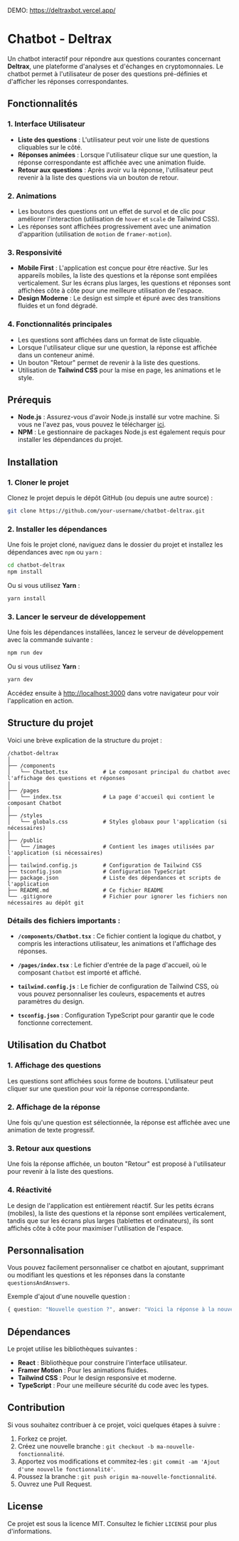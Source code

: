 DEMO: https://deltraxbot.vercel.app/
# Chatbot - Deltrax

Un chatbot interactif pour répondre aux questions courantes concernant **Deltrax**, une plateforme d'analyses et d'échanges en cryptomonnaies. Le chatbot permet à l'utilisateur de poser des questions pré-définies et d'afficher les réponses correspondantes.

## Fonctionnalités

### 1. **Interface Utilisateur**
   - **Liste des questions** : L'utilisateur peut voir une liste de questions cliquables sur le côté.
   - **Réponses animées** : Lorsque l'utilisateur clique sur une question, la réponse correspondante est affichée avec une animation fluide.
   - **Retour aux questions** : Après avoir vu la réponse, l'utilisateur peut revenir à la liste des questions via un bouton de retour.

### 2. **Animations**
   - Les boutons des questions ont un effet de survol et de clic pour améliorer l'interaction (utilisation de `hover` et `scale` de Tailwind CSS).
   - Les réponses sont affichées progressivement avec une animation d'apparition (utilisation de `motion` de `framer-motion`).

### 3. **Responsivité**
   - **Mobile First** : L'application est conçue pour être réactive. Sur les appareils mobiles, la liste des questions et la réponse sont empilées verticalement. Sur les écrans plus larges, les questions et réponses sont affichées côte à côte pour une meilleure utilisation de l'espace.
   - **Design Moderne** : Le design est simple et épuré avec des transitions fluides et un fond dégradé.

### 4. **Fonctionnalités principales**
   - Les questions sont affichées dans un format de liste cliquable.
   - Lorsque l'utilisateur clique sur une question, la réponse est affichée dans un conteneur animé.
   - Un bouton "Retour" permet de revenir à la liste des questions.
   - Utilisation de **Tailwind CSS** pour la mise en page, les animations et le style.

## Prérequis

- **Node.js** : Assurez-vous d'avoir Node.js installé sur votre machine. Si vous ne l'avez pas, vous pouvez le télécharger [ici](https://nodejs.org/).
- **NPM** : Le gestionnaire de packages Node.js est également requis pour installer les dépendances du projet.

## Installation

### 1. Cloner le projet

Clonez le projet depuis le dépôt GitHub (ou depuis une autre source) :

```bash
git clone https://github.com/your-username/chatbot-deltrax.git
```

### 2. Installer les dépendances

Une fois le projet cloné, naviguez dans le dossier du projet et installez les dépendances avec `npm` ou `yarn` :

```bash
cd chatbot-deltrax
npm install
```

Ou si vous utilisez **Yarn** :

```bash
yarn install
```

### 3. Lancer le serveur de développement

Une fois les dépendances installées, lancez le serveur de développement avec la commande suivante :

```bash
npm run dev
```

Ou si vous utilisez **Yarn** :

```bash
yarn dev
```

Accédez ensuite à [http://localhost:3000](http://localhost:3000) dans votre navigateur pour voir l'application en action.

## Structure du projet

Voici une brève explication de la structure du projet :

```
/chatbot-deltrax
│
├── /components
│   └── Chatbot.tsx           # Le composant principal du chatbot avec l'affichage des questions et réponses
│
├── /pages
│   └── index.tsx             # La page d'accueil qui contient le composant Chatbot
│
├── /styles
│   └── globals.css           # Styles globaux pour l'application (si nécessaires)
│
├── /public
│   └── /images               # Contient les images utilisées par l'application (si nécessaires)
│
├── tailwind.config.js        # Configuration de Tailwind CSS
├── tsconfig.json             # Configuration TypeScript
├── package.json              # Liste des dépendances et scripts de l'application
├── README.md                 # Ce fichier README
└── .gitignore                # Fichier pour ignorer les fichiers non nécessaires au dépôt git
```

### Détails des fichiers importants :

- **`/components/Chatbot.tsx`** : Ce fichier contient la logique du chatbot, y compris les interactions utilisateur, les animations et l'affichage des réponses.
  
- **`/pages/index.tsx`** : Le fichier d'entrée de la page d'accueil, où le composant `Chatbot` est importé et affiché.

- **`tailwind.config.js`** : Le fichier de configuration de Tailwind CSS, où vous pouvez personnaliser les couleurs, espacements et autres paramètres du design.

- **`tsconfig.json`** : Configuration TypeScript pour garantir que le code fonctionne correctement.

## Utilisation du Chatbot

### 1. Affichage des questions
Les questions sont affichées sous forme de boutons. L'utilisateur peut cliquer sur une question pour voir la réponse correspondante. 

### 2. Affichage de la réponse
Une fois qu'une question est sélectionnée, la réponse est affichée avec une animation de texte progressif. 

### 3. Retour aux questions
Une fois la réponse affichée, un bouton "Retour" est proposé à l'utilisateur pour revenir à la liste des questions.

### 4. Réactivité
Le design de l'application est entièrement réactif. Sur les petits écrans (mobiles), la liste des questions et la réponse sont empilées verticalement, tandis que sur les écrans plus larges (tablettes et ordinateurs), ils sont affichés côte à côte pour maximiser l'utilisation de l'espace.

## Personnalisation

Vous pouvez facilement personnaliser ce chatbot en ajoutant, supprimant ou modifiant les questions et les réponses dans la constante `questionsAndAnswers`. 

Exemple d'ajout d'une nouvelle question :
```ts
{ question: "Nouvelle question ?", answer: "Voici la réponse à la nouvelle question." },
```

## Dépendances

Le projet utilise les bibliothèques suivantes :
- **React** : Bibliothèque pour construire l'interface utilisateur.
- **Framer Motion** : Pour les animations fluides.
- **Tailwind CSS** : Pour le design responsive et moderne.
- **TypeScript** : Pour une meilleure sécurité du code avec les types.

## Contribution

Si vous souhaitez contribuer à ce projet, voici quelques étapes à suivre :

1. Forkez ce projet.
2. Créez une nouvelle branche : `git checkout -b ma-nouvelle-fonctionnalité`.
3. Apportez vos modifications et commitez-les : `git commit -am 'Ajout d'une nouvelle fonctionnalité'`.
4. Poussez la branche : `git push origin ma-nouvelle-fonctionnalité`.
5. Ouvrez une Pull Request.

## License

Ce projet est sous la licence MIT. Consultez le fichier `LICENSE` pour plus d'informations.

